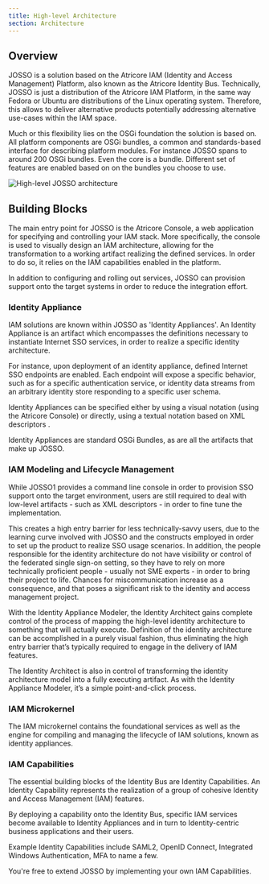 ```yaml
---
title: High-level Architecture
section: Architecture
---
```


## Overview

JOSSO is a solution based on the Atricore IAM (Identity and Access Management) Platform, also known as the Atricore
Identity Bus. Technically, JOSSO is  just a distribution of the Atricore IAM Platform, in the same way Fedora or Ubuntu
are distributions of the Linux operating system. Therefore, this allows to deliver alternative products
potentially addressing alternative use-cases within the IAM space.

Much or this flexibility lies on the OSGi foundation the solution is based on. All platform components are OSGi bundles,
a common and standards-based interface for describing platform modules. For instance JOSSO spans to around 200
OSGi bundles. Even the core is a bundle. Different set of features are enabled based on on the bundles
you choose to use.

![High-level JOSSO architecture](assets/images/josso-architecture.png)

## Building Blocks

The main entry point for JOSSO is the Atricore Console, a web application for specifying and controlling your IAM stack.
More specifically, the console is used to visually design an IAM architecture, allowing for the transformation to a
working artifact realizing the defined services. In order to do so, it relies on the IAM capabilities enabled in the platform.

In addition to configuring and rolling out services, JOSSO can provision support onto the target systems in order to 
reduce the integration effort.

### Identity Appliance

IAM solutions are known within JOSSO as 'Identity Appliances'. An Identity Appliance is an artifact which
encompasses the definitions necessary to instantiate Internet SSO services, in order to realize a specific identity
architecture.

For instance, upon deployment of an identity appliance, defined Internet SSO endpoints are enabled. Each endpoint will
expose a specific behavior, such as for a specific authentication service, or identity data streams from an arbitrary
identity store responding to a specific user schema.

Identity Appliances can be specified either by using a visual notation (using the Atricore Console) or directly, using
a textual notation based on XML descriptors .

Identity Appliances are standard OSGi Bundles, as are all the artifacts that make up JOSSO. 

### IAM Modeling and Lifecycle Management

While JOSSO1 provides a command line console in order to provision SSO support onto the target environment, users are
still required to deal with low-level artifacts - such as XML descriptors - in order to fine tune the implementation.

This creates a high entry barrier for less technically-savvy users, due to the learning curve involved with JOSSO and
the constructs employed in order to set up the product to realize SSO usage scenarios. In addition, the people
responsible for the identity architecture do not have visibility or control of the federated single sign-on setting,
so they have to rely on more technically proficient people - usually not SME experts - in order to bring their project
to life. Chances for miscommunication increase as a consequence, and that poses a significant risk to the identity
and access management project.

With the Identity Appliance Modeler, the Identity Architect gains complete control of the process of mapping the
high-level identity architecture to something that will actually execute. Definition of the identity architecture can
be accomplished in a purely visual fashion, thus eliminating the high entry barrier that’s typically required to
engage in the delivery of IAM features.

The Identity Architect is also in control of transforming the identity architecture model into a fully executing
artifact. As with the Identity Appliance Modeler, it’s a simple point-and-click process.

### IAM Microkernel

The IAM microkernel contains the foundational services as well as the engine for compiling and managing the 
 lifecycle of IAM solutions, known as identity appliances. 

### IAM Capabilities

The essential building blocks of the Identity Bus are Identity Capabilities. An Identity Capability represents the
realization of a group of cohesive Identity and Access Management (IAM) features.

By deploying a capability onto the Identity Bus, specific IAM services become available to Identity Appliances and in
turn to Identity-centric business applications and their users.

Example Identity Capabilities include SAML2, OpenID Connect, Integrated Windows Authentication, MFA to name a few.

You're free to extend JOSSO by implementing your own IAM Capabilities.

